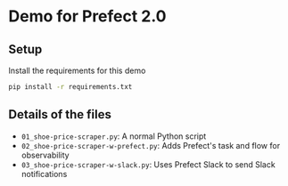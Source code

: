 # Demo for Prefect 2.0

## Setup
Install the requirements for this demo
```bash
pip install -r requirements.txt
```
## Details of the files
- `01_shoe-price-scraper.py`: A normal Python script
- `02_shoe-price-scraper-w-prefect.py`: Adds Prefect's task and flow for observability
- `03_shoe-price-scraper-w-slack.py`: Uses Prefect Slack to send Slack notifications

